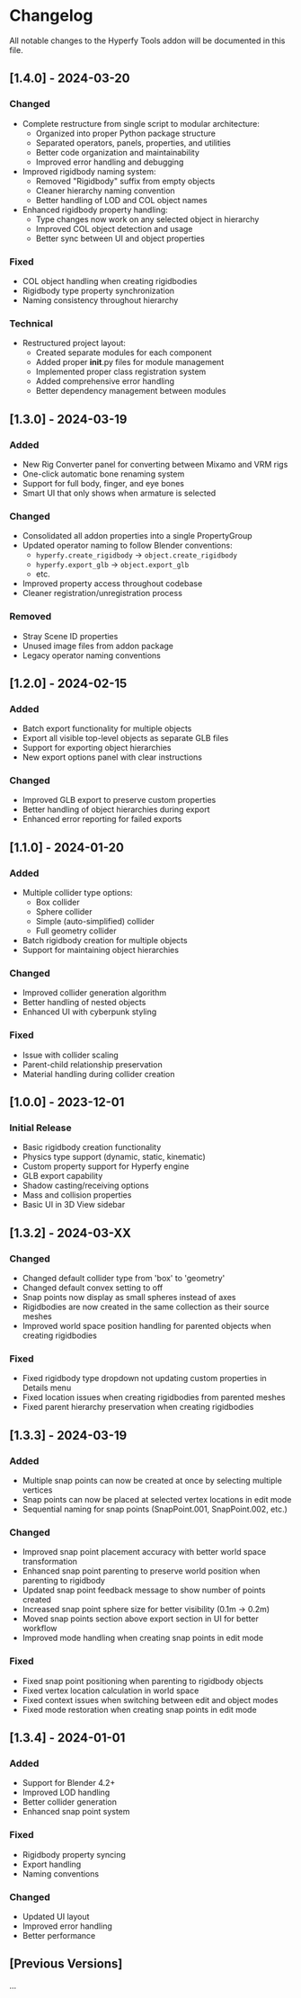# Changelog

All notable changes to the Hyperfy Tools addon will be documented in this file.

## [1.4.0] - 2024-03-20

### Changed
- Complete restructure from single script to modular architecture:
  - Organized into proper Python package structure
  - Separated operators, panels, properties, and utilities
  - Better code organization and maintainability
  - Improved error handling and debugging
- Improved rigidbody naming system:
  - Removed "Rigidbody" suffix from empty objects
  - Cleaner hierarchy naming convention
  - Better handling of LOD and COL object names
- Enhanced rigidbody property handling:
  - Type changes now work on any selected object in hierarchy
  - Improved COL object detection and usage
  - Better sync between UI and object properties

### Fixed
- COL object handling when creating rigidbodies
- Rigidbody type property synchronization
- Naming consistency throughout hierarchy

### Technical
- Restructured project layout:
  - Created separate modules for each component
  - Added proper __init__.py files for module management
  - Implemented proper class registration system
  - Added comprehensive error handling
  - Better dependency management between modules

## [1.3.0] - 2024-03-19

### Added
- New Rig Converter panel for converting between Mixamo and VRM rigs
- One-click automatic bone renaming system
- Support for full body, finger, and eye bones
- Smart UI that only shows when armature is selected

### Changed
- Consolidated all addon properties into a single PropertyGroup
- Updated operator naming to follow Blender conventions:
  - `hyperfy.create_rigidbody` → `object.create_rigidbody`
  - `hyperfy.export_glb` → `object.export_glb`
  - etc.
- Improved property access throughout codebase
- Cleaner registration/unregistration process

### Removed
- Stray Scene ID properties
- Unused image files from addon package
- Legacy operator naming conventions

## [1.2.0] - 2024-02-15

### Added
- Batch export functionality for multiple objects
- Export all visible top-level objects as separate GLB files
- Support for exporting object hierarchies
- New export options panel with clear instructions

### Changed
- Improved GLB export to preserve custom properties
- Better handling of object hierarchies during export
- Enhanced error reporting for failed exports

## [1.1.0] - 2024-01-20

### Added
- Multiple collider type options:
  - Box collider
  - Sphere collider
  - Simple (auto-simplified) collider
  - Full geometry collider
- Batch rigidbody creation for multiple objects
- Support for maintaining object hierarchies

### Changed
- Improved collider generation algorithm
- Better handling of nested objects
- Enhanced UI with cyberpunk styling

### Fixed
- Issue with collider scaling
- Parent-child relationship preservation
- Material handling during collider creation

## [1.0.0] - 2023-12-01

### Initial Release
- Basic rigidbody creation functionality
- Physics type support (dynamic, static, kinematic)
- Custom property support for Hyperfy engine
- GLB export capability
- Shadow casting/receiving options
- Mass and collision properties
- Basic UI in 3D View sidebar

## [1.3.2] - 2024-03-XX

### Changed
- Changed default collider type from 'box' to 'geometry'
- Changed default convex setting to off
- Snap points now display as small spheres instead of axes
- Rigidbodies are now created in the same collection as their source meshes
- Improved world space position handling for parented objects when creating rigidbodies

### Fixed
- Fixed rigidbody type dropdown not updating custom properties in Details menu
- Fixed location issues when creating rigidbodies from parented meshes
- Fixed parent hierarchy preservation when creating rigidbodies

## [1.3.3] - 2024-03-19

### Added
- Multiple snap points can now be created at once by selecting multiple vertices
- Snap points can now be placed at selected vertex locations in edit mode
- Sequential naming for snap points (SnapPoint.001, SnapPoint.002, etc.)

### Changed
- Improved snap point placement accuracy with better world space transformation
- Enhanced snap point parenting to preserve world position when parenting to rigidbody
- Updated snap point feedback message to show number of points created
- Increased snap point sphere size for better visibility (0.1m → 0.2m)
- Moved snap points section above export section in UI for better workflow
- Improved mode handling when creating snap points in edit mode

### Fixed
- Fixed snap point positioning when parenting to rigidbody objects
- Fixed vertex location calculation in world space
- Fixed context issues when switching between edit and object modes
- Fixed mode restoration when creating snap points in edit mode

## [1.3.4] - 2024-01-01

### Added
- Support for Blender 4.2+
- Improved LOD handling
- Better collider generation
- Enhanced snap point system

### Fixed
- Rigidbody property syncing
- Export handling
- Naming conventions

### Changed
- Updated UI layout
- Improved error handling
- Better performance

## [Previous Versions]
... 